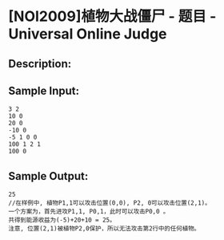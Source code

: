 # [NOI2009]植物大战僵尸 - 题目 - Universal Online Judge

## Description: 




## Sample Input: 
```
3 2
10 0
20 0
-10 0
-5 1 0 0
100 1 2 1
100 0
```

## Sample Output: 
```
25
//在样例中, 植物P1,1可以攻击位置(0,0), P2, 0可以攻击位置(2,1)。 
一个方案为，首先进攻P1,1, P0,1，此时可以攻击P0,0 。
共得到能源收益为(-5)+20+10 = 25。
注意, 位置(2,1)被植物P2,0保护，所以无法攻击第2行中的任何植物。
```
